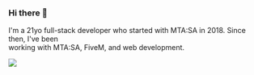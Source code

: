 ### Hi there 👋

I'm a 21yo full-stack developer who started with MTA:SA in 2018. Since then, I've been
</br>
working with MTA:SA, FiveM, and web development.
</br>

<p align="left">
  <a href="https://skillicons.dev">
    <img src="https://skillicons.dev/icons?i=lua,ts,javascript,react,redux,tailwind,styledcomponents,nodejs,mysql,git" />
  </a>
</p>
